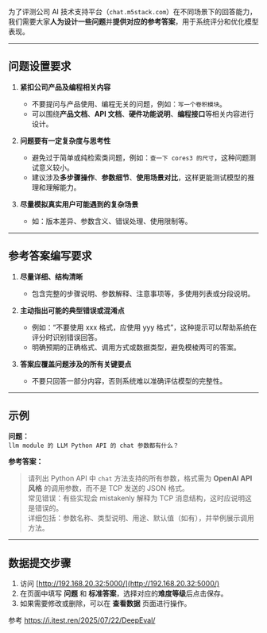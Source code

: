 为了评测公司 AI 技术支持平台（`chat.m5stack.com`）在不同场景下的回答能力，我们需要大家**人为设计一些问题**并**提供对应的参考答案**，用于系统评分和优化模型表现。

---

## **问题设置要求**

1. **紧扣公司产品及编程相关内容**
    
    - 不要提问与产品使用、编程无关的问题，例如：`写一个卷积模块`。
    - 可以围绕**产品文档**、**API 文档**、**硬件功能说明**、**编程接口**等相关内容进行设计。
    
2. **问题要有一定复杂度与思考性**
    
    - 避免过于简单或纯检索类问题，例如：`查一下 cores3 的尺寸`，这种问题测试意义较小。
    - 建议涉及**多步骤操作**、**参数细节**、**使用场景对比**，这样更能测试模型的推理和理解能力。
    
3. **尽量模拟真实用户可能遇到的复杂场景**
    
    - 如：版本差异、参数含义、错误处理、使用限制等。

---

## **参考答案编写要求**

1. **尽量详细、结构清晰**
    
    - 包含完整的步骤说明、参数解释、注意事项等，多使用列表或分段说明。
    
2. **主动指出可能的典型错误或混淆点**
    
    - 例如：“不要使用 xxx 格式，应使用 yyy 格式”，这种提示可以帮助系统在评分时识别错误回答。
    - 明确预期的正确格式、调用方式或数据类型，避免模棱两可的答案。
    
3. **答案应覆盖问题涉及的所有关键要点**
    
    - 不要只回答一部分内容，否则系统难以准确评估模型的完整性。

---

## **示例**

**问题：**  
`llm module 的 LLM Python API 的 chat 参数都有什么？`

**参考答案：**

> 请列出 Python API 中 `chat` 方法支持的所有参数，格式需为 **OpenAI API 风格** 的调用参数，而不是 TCP 发送的 JSON 格式。  
> 常见错误：有些实现会 mistakenly 解释为 TCP 消息结构，这时应说明这是错误的。  
> 详细包括：参数名称、类型说明、用途、默认值（如有），并举例展示调用方法。

---

## **数据提交步骤**

1. 访问 [http://192.168.20.32:5000/](http://192.168.20.32:5000/)
2. 在页面中填写 **问题** 和 **标准答案**，选择对应的**难度等级**后点击保存。
3. 如果需要修改或删除，可以在 **查看数据** 页面进行操作。





参考
https://i.itest.ren/2025/07/22/DeepEval/

